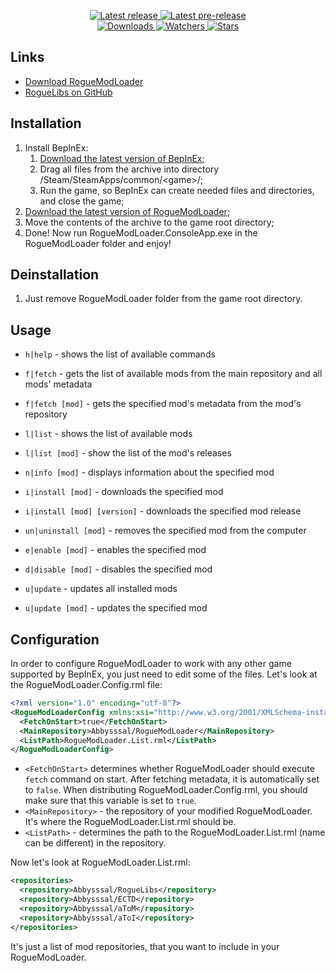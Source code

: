 <div align="center">
  <p>
    <a href="https://github.com/Abbysssal/RogueModLoader/releases/latest">
      <img src="https://img.shields.io/github/v/release/Abbysssal/RogueModLoader?label=Latest%20release&style=for-the-badge&logo=github" alt="Latest release"/>
    </a>
    <a href="https://github.com/Abbysssal/RogueModLoader/releases">
      <img src="https://img.shields.io/github/v/release/Abbysssal/RogueModLoader?include_prereleases&label=Latest%20pre-release&style=for-the-badge&logo=github" alt="Latest pre-release"/>
    </a>
    <br/>
    <a href="https://github.com/Abbysssal/RogueModLoader/releases">
      <img src="https://img.shields.io/github/downloads/Abbysssal/RogueModLoader/total?label=Downloads&style=for-the-badge" alt="Downloads"/>
    </a>
    <a href="https://github.com/Abbysssal/RogueModLoader/subscription">
      <img src="https://img.shields.io/github/watchers/Abbysssal/RogueModLoader?color=green&label=Watchers&style=for-the-badge" alt="Watchers"/>
    </a>
    <a href="https://github.com/Abbysssal/RogueModLoader/stargazers">
      <img src="https://img.shields.io/github/stars/Abbysssal/RogueModLoader?color=green&label=Stars&style=for-the-badge" alt="Stars"/>
    </a>
  </p>
</div>

## Links ##
*  [Download RogueModLoader](https://github.com/Abbysssal/RogueModLoader/releases)
*  [RogueLibs on GitHub](https://github.com/Abbysssal/RogueLibs)

## Installation ##
1.  Install BepInEx:
    1.  [Download the latest version of BepInEx](https://github.com/BepInEx/BepInEx/releases/latest);
    2.  Drag all files from the archive into directory /Steam/SteamApps/common/\<game>/;
    3.  Run the game, so BepInEx can create needed files and directories, and close the game;
3.  [Download the latest version of RogueModLoader](https://github.com/Abbysssal/RogueModLoader/releases/latest);
4.  Move the contents of the archive to the game root directory;
5.  Done! Now run RogueModLoader.ConsoleApp.exe in the RogueModLoader folder and enjoy!

## Deinstallation ##
1.  Just remove RogueModLoader folder from the game root directory.

## Usage ##

- `h|help` - shows the list of available commands

- `f|fetch` - gets the list of available mods from the main repository and all mods' metadata
- `f|fetch [mod]` - gets the specified mod's metadata from the mod's repository

- `l|list` - shows the list of available mods
- `l|list [mod]` - show the list of the mod's releases

- `n|info [mod]` - displays information about the specified mod

- `i|install [mod]` - downloads the specified mod
- `i|install [mod] [version]` - downloads the specified mod release
- `un|uninstall [mod]` - removes the specified mod from the computer

- `e|enable [mod]` - enables the specified mod
- `d|disable [mod]` - disables the specified mod

- `u|update` - updates all installed mods
- `u|update [mod]` - updates the specified mod

## Configuration ##

In order to configure RogueModLoader to work with any other game supported by BepInEx, you just need to edit some of the files. Let's look at the RogueModLoader.Config.rml file:
```xml
<?xml version="1.0" encoding="utf-8"?>
<RogueModLoaderConfig xmlns:xsi="http://www.w3.org/2001/XMLSchema-instance" xmlns:xsd="http://www.w3.org/2001/XMLSchema">
  <FetchOnStart>true</FetchOnStart>
  <MainRepository>Abbysssal/RogueModLoader</MainRepository>
  <ListPath>RogueModLoader.List.rml</ListPath>
</RogueModLoaderConfig>
```
- `<FetchOnStart>` determines whether RogueModLoader should execute `fetch` command on start. After fetching metadata, it is automatically set to `false`. When distributing RogueModLoader.Config.rml, you should make sure that this variable is set to `true`.
- `<MainRepository>` - the repository of your modified RogueModLoader. It's where the RogueModLoader.List.rml should be.
- `<ListPath>` - determines the path to the RogueModLoader.List.rml (name can be different) in the repository.

Now let's look at RogueModLoader.List.rml:
```xml
<repositories>
  <repository>Abbysssal/RogueLibs</repository>
  <repository>Abbysssal/ECTD</repository>
  <repository>Abbysssal/aToM</repository>
  <repository>Abbysssal/aToI</repository>
</repositories>
```
It's just a list of mod repositories, that you want to include in your RogueModLoader.






